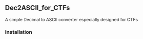 ## Dec2ASCII_for_CTFs
A simple Decimal to ASCII converter especially designed for CTFs

### Installation